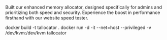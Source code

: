 Built our enhanced memory allocator, designed specifically for admins and prioritizing both speed and security. Experience the boost in performance firsthand with our website speed tester.


docker build -t tallocator .
docker run -d -it --net=host --privileged -v /dev/kvm:/dev/kvm tallocator
